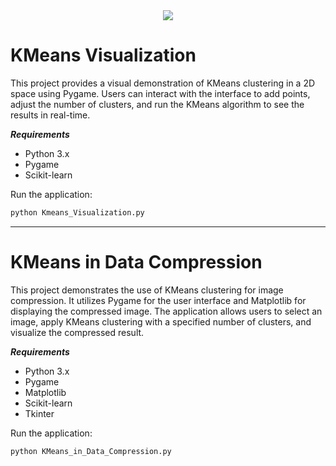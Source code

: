 <div align="center">
    <img src="https://readme-typing-svg.herokuapp.com/?font=Righteous&size=60&center=true&vCenter=true&width=800&height=90&duration=4000&lines=KMeans+Clustering" />
</div>

# KMeans Visualization
This project provides a visual demonstration of KMeans clustering in a 2D space using Pygame. Users can interact with the interface to add points, adjust the number of clusters, and run the KMeans algorithm to see the results in real-time.

***Requirements***
- Python 3.x
- Pygame
- Scikit-learn

Run the application:
```bash
python Kmeans_Visualization.py
```

---

# KMeans in Data Compression
This project demonstrates the use of KMeans clustering for image compression. It utilizes Pygame for the user interface and Matplotlib for displaying the compressed image. The application allows users to select an image, apply KMeans clustering with a specified number of clusters, and visualize the compressed result.

***Requirements***
- Python 3.x
- Pygame
- Matplotlib
- Scikit-learn
- Tkinter

Run the application:
```bash
python KMeans_in_Data_Compression.py
```
